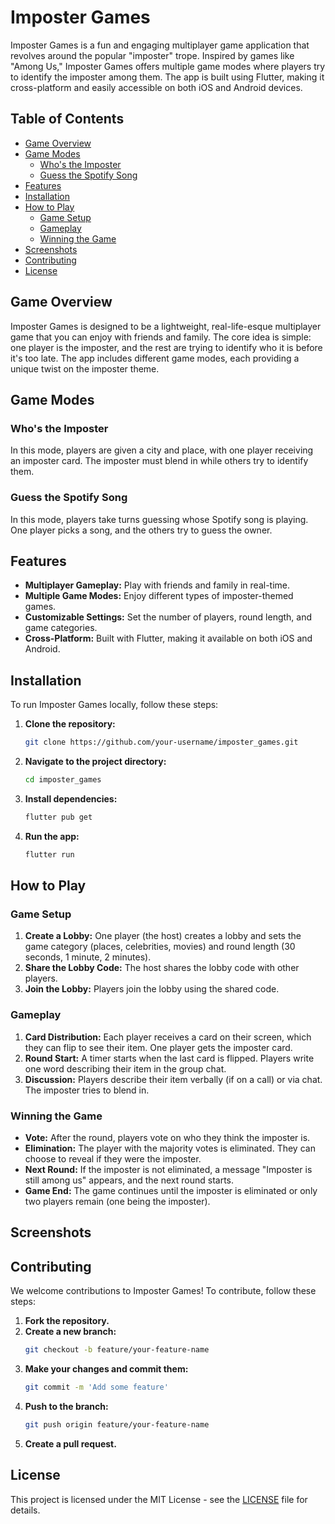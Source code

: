 # Imposter Games

Imposter Games is a fun and engaging multiplayer game application that revolves around the popular "imposter" trope. Inspired by games like "Among Us," Imposter Games offers multiple game modes where players try to identify the imposter among them. The app is built using Flutter, making it cross-platform and easily accessible on both iOS and Android devices.

## Table of Contents
- [Game Overview](#game-overview)
- [Game Modes](#game-modes)
  - [Who's the Imposter](#whos-the-imposter)
  - [Guess the Spotify Song](#guess-the-spotify-song)
- [Features](#features)
- [Installation](#installation)
- [How to Play](#how-to-play)
  - [Game Setup](#game-setup)
  - [Gameplay](#gameplay)
  - [Winning the Game](#winning-the-game)
- [Screenshots](#screenshots)
- [Contributing](#contributing)
- [License](#license)

## Game Overview

Imposter Games is designed to be a lightweight, real-life-esque multiplayer game that you can enjoy with friends and family. The core idea is simple: one player is the imposter, and the rest are trying to identify who it is before it's too late. The app includes different game modes, each providing a unique twist on the imposter theme.

## Game Modes

### Who's the Imposter

In this mode, players are given a city and place, with one player receiving an imposter card. The imposter must blend in while others try to identify them.

### Guess the Spotify Song

In this mode, players take turns guessing whose Spotify song is playing. One player picks a song, and the others try to guess the owner.

## Features

- **Multiplayer Gameplay:** Play with friends and family in real-time.
- **Multiple Game Modes:** Enjoy different types of imposter-themed games.
- **Customizable Settings:** Set the number of players, round length, and game categories.
- **Cross-Platform:** Built with Flutter, making it available on both iOS and Android.

## Installation

To run Imposter Games locally, follow these steps:

1. **Clone the repository:**
   ```bash
   git clone https://github.com/your-username/imposter_games.git
   ```
2. **Navigate to the project directory:**
   ```bash
   cd imposter_games
   ```
3. **Install dependencies:**
   ```bash
   flutter pub get
   ```
4. **Run the app:**
   ```bash
   flutter run
   ```

## How to Play

### Game Setup

1. **Create a Lobby:** One player (the host) creates a lobby and sets the game category (places, celebrities, movies) and round length (30 seconds, 1 minute, 2 minutes).
2. **Share the Lobby Code:** The host shares the lobby code with other players.
3. **Join the Lobby:** Players join the lobby using the shared code.

### Gameplay

1. **Card Distribution:** Each player receives a card on their screen, which they can flip to see their item. One player gets the imposter card.
2. **Round Start:** A timer starts when the last card is flipped. Players write one word describing their item in the group chat.
3. **Discussion:** Players describe their item verbally (if on a call) or via chat. The imposter tries to blend in.

### Winning the Game

- **Vote:** After the round, players vote on who they think the imposter is.
- **Elimination:** The player with the majority votes is eliminated. They can choose to reveal if they were the imposter.
- **Next Round:** If the imposter is not eliminated, a message "Imposter is still among us" appears, and the next round starts.
- **Game End:** The game continues until the imposter is eliminated or only two players remain (one being the imposter).

## Screenshots

<!-- Add screenshots of your app here -->
<!-- ![Screenshot 1](screenshots/screenshot1.png) -->
<!-- ![Screenshot 2](screenshots/screenshot2.png) -->

## Contributing

We welcome contributions to Imposter Games! To contribute, follow these steps:

1. **Fork the repository.**
2. **Create a new branch:**
   ```bash
   git checkout -b feature/your-feature-name
   ```
3. **Make your changes and commit them:**
   ```bash
   git commit -m 'Add some feature'
   ```
4. **Push to the branch:**
   ```bash
   git push origin feature/your-feature-name
   ```
5. **Create a pull request.**

## License

This project is licensed under the MIT License - see the [LICENSE](LICENSE) file for details.
